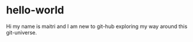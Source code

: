 # hello-world

Hi my name is maitri and I am new to git-hub
exploring my way around this git-universe. 

